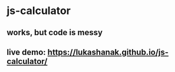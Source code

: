 # js-calculator
## works, but code is messy
## live demo: https://lukashanak.github.io/js-calculator/
